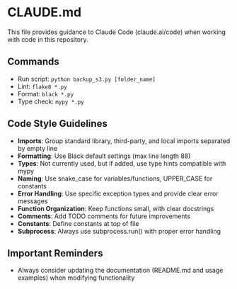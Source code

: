 # CLAUDE.md

This file provides guidance to Claude Code (claude.ai/code) when working with code in this repository.

## Commands
- Run script: `python backup_s3.py [folder_name]`
- Lint: `flake8 *.py`
- Format: `black *.py`
- Type check: `mypy *.py`

## Code Style Guidelines
- **Imports**: Group standard library, third-party, and local imports separated by empty line
- **Formatting**: Use Black default settings (max line length 88)
- **Types**: Not currently used, but if added, use type hints compatible with mypy
- **Naming**: Use snake_case for variables/functions, UPPER_CASE for constants
- **Error Handling**: Use specific exception types and provide clear error messages
- **Function Organization**: Keep functions small, with clear docstrings
- **Comments**: Add TODO comments for future improvements
- **Constants**: Define constants at top of file
- **Subprocess**: Always use subprocess.run() with proper error handling

## Important Reminders
- Always consider updating the documentation (README.md and usage examples) when modifying functionality
